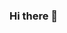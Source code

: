 ### Hi there 👋

<!--
**KetanPrabhu97/ketanprabhu97** is a ✨ _special_ ✨ repository because its `README.md` (this file) appears on your GitHub profile.

Here are some ideas to get you started:

- 🔭 I’m currently working on myself 
- 🌱 I’m currently learning to be me
- 💬 Ask me about nothing
- ⚡ Fun fact: There is none
-->

